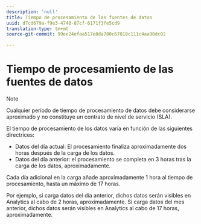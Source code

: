 ```yaml
---
description: 'null'
title: Tiempo de procesamiento de las fuentes de datos
uuid: d7cd679a-f9e3-4740-87cf-6171f3fe5cd9
translation-type: tm+mt
source-git-commit: 99ee24efaa517e8da700c67818c111c4aa90dc02

---
```



# Tiempo de procesamiento de las fuentes de datos

>[!Note]
>Cualquier período de tiempo de procesamiento de datos debe considerarse aproximado y no constituye un contrato de nivel de servicio (SLA).

El tiempo de procesamiento de los datos varía en función de las siguientes directrices:

* Datos del día actual: El procesamiento finaliza aproximadamente dos horas después de la carga de los datos.
* Datos del día anterior: el procesamiento se completa en 3 horas tras la carga de los datos, aproximadamente.

Cada día adicional en la carga añade aproximadamente 1 hora al tiempo de procesamiento, hasta un máximo de 17 horas.

Por ejemplo, si carga datos del día anterior, dichos datos serán visibles en Analytics al cabo de 2 horas, aproximadamente. Si carga datos del mes anterior, dichos datos serán visibles en Analytics al cabo de 17 horas, aproximadamente.
